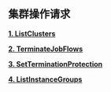 ## 集群操作请求

[**1. ListClusters**](listclusters.md)

[**2. TerminateJobFlows**](terminatejobflows.md)

[**3. SetTerminationProtection**](setterminationprotection.md)

[**4. ListInstanceGroups**](listinstancegroups.md)